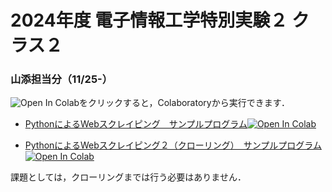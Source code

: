 # 2024年度 電子情報工学特別実験２ クラス２
### 山添担当分（11/25-）

![Open In Colab](https://colab.research.google.com/assets/colab-badge.svg)をクリックすると，Colaboratoryから実行できます．

- [PythonによるWebスクレイピング　サンプルプログラム](https://github.com/yamazoe/AdvExp/blob/main/Python_scraping.ipynb)[![Open In Colab](https://colab.research.google.com/assets/colab-badge.svg)](https://colab.research.google.com/github/yamazoe/AdvExp/blob/main/Python_scraping.ipynb)

- [PythonによるWebスクレイピング２（クローリング）　サンプルプログラム](https://github.com/yamazoe/AdvExp/blob/main/Python_scraping2.ipynb)[![Open In Colab](https://colab.research.google.com/assets/colab-badge.svg)](https://colab.research.google.com/github/yamazoe/AdvExp/blob/main/Python_scraping2.ipynb)

課題としては，クローリングまでは行う必要はありません．
